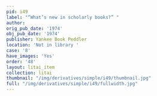 ```yaml
---
pid: i49
label: "“What’s new in scholarly books?” "
author:
orig_pub_date: '1974'
obj_pub_date: '1974'
publisher: Yankee Book Peddler
location: 'Not in library '
case: '8'
have_images: 'Yes'
order: '48'
layout: litai_item
collection: litai
thumbnail: "/img/derivatives/simple/i49/thumbnail.jpg"
full: "/img/derivatives/simple/i49/fullwidth.jpg"
---
```


